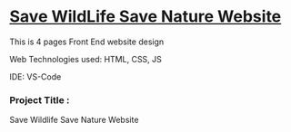 # <a href="https://cloud-object-storage-cos-standard-ywl.s3.jp-tok.cloud-object-storage.appdomain.cloud/TUF%20Coders/index.html">Save WildLife Save Nature Website </a>

This is 4 pages Front End website design

Web Technologies used: HTML, CSS, JS

IDE: VS-Code

### Project Title :
Save Wildlife Save Nature Website 
